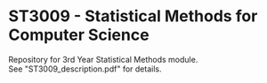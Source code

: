 # ST3009 - Statistical Methods for Computer Science

Repository for 3rd Year Statistical Methods module.  
See "ST3009_description.pdf" for details.